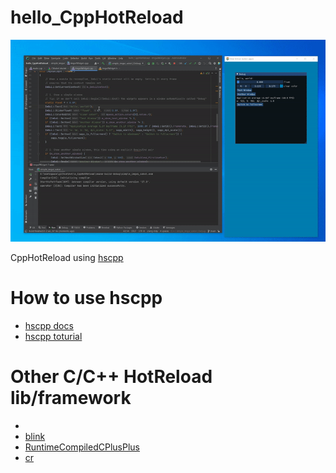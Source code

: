 # hello_CppHotReload

![imgui HotReload demo](screenshots/ezgif.com-video-to-gif.gif)

CppHotReload using [hscpp](https://github.com/jheruty/hscpp)

# How to use hscpp

- [hscpp docs](https://github.com/jheruty/hscpp/blob/master/docs/README.md)
- [hscpp toturial](https://github.com/jheruty/hscpp/blob/master/docs/2_hotswapper-basics.md)

# Other C/C++ HotReload lib/framework
- 
- [blink](https://github.com/crosire/blink)
- [RuntimeCompiledCPlusPlus](https://github.com/RuntimeCompiledCPlusPlus/RuntimeCompiledCPlusPlus)
- [cr](https://github.com/fungos/cr)
